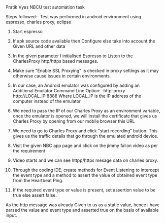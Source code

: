 Pratik Vyas
NBCU test automation task





Steps followed:-
Test was performed in android environment using espresso, charles proxy, eclipse

1) Start espresso

2) If apk source code available then Configure else take into account the Given URL and other data

3) In the given parameter I initialised Espresso to Listen to the CharlesProxy http/https based messages.

4) Make sure "Enable SSL Proxying" is checked in proxy settings as it may otherwise cause issues in certain environments.

5) In our case, an Android emulator was configured by adding an Additional Emulator Command Line Option:
-http-proxy http://LOCAL_IP:8888
  Where LOCAL_IP is the IP address of the computer instead of the emulator

6) We need to pass the IP of our Charles Proxy as an environment variable, once the emulator is opened, we will install the certificate that gives us Charles Proxy by opening from our mobile browser this URL

7) We need to go to Charles Proxy and click "start recording" button. This gives us the traffic details that go through the emulated android device.

8) Visit the given NBC app page and click on the jimmy fallon video as per the requirement

9) Video starts and we can see httpp/https mesage data on charles proxy.

10) Through the coding IDE, create methods for Event Listening to intercept the event type and a method to assert the value of obtained event type from the Heartbeat Ping.

11) If the required event type or value is present, set assertion value to be true else assert false.


As the http message was already Given to us as a static value, hence i have parsed the value and event type and asserted true on the basis of available input.

